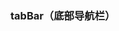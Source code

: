 ### tabBar（底部导航栏）

<div class="demo-model">
    <iframe :src="$themeConfig.url+'/views/demo/pages/tabBar'" style="border:none;width:280px;height:100%"></iframe>
</div>

#### 例子代码
```html
<template>
   <view>
	    <u-tabbar v-model="current" :list="list"></u-tabbar>
    </view>
</template>


<script>
    export default {
		data() {
			return {
					list: [{
							iconPath: "home",//非选中按钮的图标
							selectedIconPath: "home-fill",//选中按钮的图标
							text: '首页' //显示的提示文字
						},
						{
							iconPath: "photo",
							selectedIconPath: "photo-fill",
							text: '表格',
							pagePath: '/views/demo/table' //点击某一个item时，跳转的路径，此路径必须是pagees.json中tabBar字段中定义的路径
						},
						{
							iconPath: menuIcon3,
							selectedIconPath: menuIcon3s,
							text: '水环境'
						},
						{
							iconPath: "account",
							selectedIconPath: "account-fill",
							text: '我的',
							count: 23 //红色角标显示的数字，如果需要移除角标，配置此参数为0即可
						},
						{
							iconPath: "account",
							selectedIconPath: "account-fill",
							text: '我的',
							isDot: true // 如果配置此值为true，那么角标将会以红点的形式显示
						},
					], //各项的配置参数
					current: 0 //激活项的索引值
			}
		},
        methods: {

        }
    }    
</script>

```


[uview官网文档传送门-tabBar](https://www.uviewui.com/components/tabbar.html)

